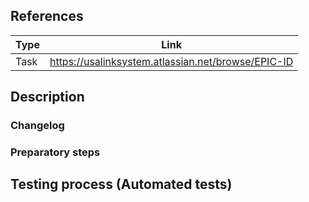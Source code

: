<!--- Provide a general summary of your changes in the Title above -->

## References
<!--- Provide the relevant references, for example, to the Jira task (or tasks if many) -->
<!--- Optional. Remove unused fields -->
| Type | Link |
| :--- | :---: |
| Task | https://usalinksystem.atlassian.net/browse/EPIC-ID |

## Description
<!--- Describe in 1-3 sentences what new features were added or what changes/improvements -->
<!-- were performed in the old functionalities. -->
<!-- Please add links to the task, design, concept or bug tracker if exists. -->

### Changelog
<!--- Optional. Write the detailed list of global changes: -->
<!--- new helpers, refactoring of old or impact on existing functionalities -->
<!-- Remove this block if there is none. -->

### Preparatory steps
<!--- Please describe in detail what changes to the environment/context must be made. -->
<!--- For example, updating dependencies (npm, composer), database changes, new configs, new folders, etc. -->
<!-- Remove this block if there is none. -->

## Testing process (Automated tests)
<!--- Include details of your testing environment, tests ran to see how -->
<!--- your change affects other areas of the code, etc. -->
<!-- Remove this block if there is none. -->
